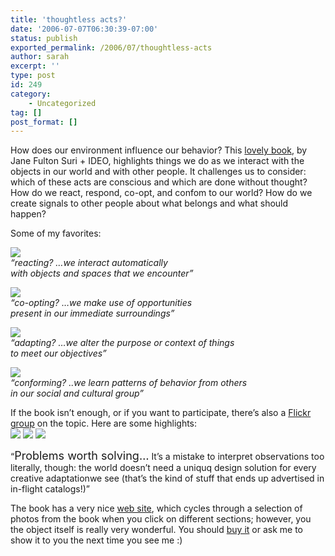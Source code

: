 ```yaml
---
title: 'thoughtless acts?'
date: '2006-07-07T06:30:39-07:00'
status: publish
exported_permalink: /2006/07/thoughtless-acts
author: sarah
excerpt: ''
type: post
id: 249
category:
    - Uncategorized
tag: []
post_format: []
---
```

How does our environment influence our behavior? This [lovely book](http://www.amazon.com/exec/obidos/redirect?link_code=as2&path=ASIN/0811847756&tag=ultrasaurus-20&camp=1789&creative=9325), by Jane Fulton Suri + IDEO, highlights things we do as we interact with the objects in our world and with other people. It challenges us to consider: which of these acts are conscious and which are done without thought? How do we react, respond, co-opt, and confom to our world? How do we create signals to other people about what belongs and what should happen?

Some of my favorites:

![](http://www.thoughtlessacts.com/site/images/image01.jpg)  
*“reacting? …we interact automatically  
 with objects and spaces that we encounter”*

![](http://www.thoughtlessacts.com/site/images/image03.jpg)  
*“co-opting? …we make use of opportunities  
 present in our immediate surroundings”*

![](http://www.thoughtlessacts.com/site/images/image05.jpg)  
*“adapting? …we alter the purpose or context of things  
 to meet our objectives”*

![](http://www.thoughtlessacts.com/site/images/image06.jpg)  
*“conforming? ..we learn patterns of behavior from others  
in our social and cultural group”*

If the book isn’t enough, or if you want to participate, there’s also a [Flickr group](http://www.flickr.com/groups/thoughtlessacts/pool/) on the topic. Here are some highlights:  
![](http://static.flickr.com/74/161552291_5faee9aac4_t.jpg) ![](http://static.flickr.com/78/158179416_dcd2d76ffa_t.jpg) ![](http://static.flickr.com/39/84388864_2518d58d50_t.jpg)

“<font size="+1">Problems worth solving…</font> It’s a mistake to interpret observations too literally, though: the world doesn’t need a uniquq design solution for every creative adaptationwe see (that’s the kind of stuff that ends up advertised in in-flight catalogs!)”

The book has a very nice [web site](http://www.thoughtlessacts.com/), which cycles through a selection of photos from the book when you click on different sections; however, you the object itself is really very wonderful. You should [buy it](http://www.amazon.com/exec/obidos/redirect?link_code=as2&path=ASIN/0811847756&tag=ultrasaurus-20&camp=1789&creative=9325) or ask me to show it to you the next time you see me :)